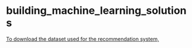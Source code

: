 # building_machine_learning_solutions
[To download the dataset used for the recommendation system,](https://drive.google.com/drive/folders/12-yyX0k5PNk80bMMQuXJmCEe-D3UMa24?usp=sharing)
